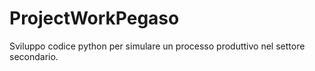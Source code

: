 # ProjectWorkPegaso
Sviluppo codice python per simulare un processo produttivo nel settore secondario.
